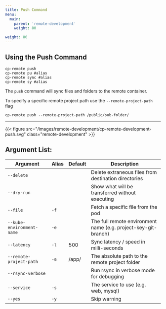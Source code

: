 ```yaml
---
title: Push Command
menu:
  main:
    parent: 'remote-development'
    weight: 80

weight: 80
---
```

## Using the Push Command

```
cp-remote push
cp-remote pu #alias
cp-remote sync #alias
cp-remote sy #alias
```

The `push` command will sync files and folders to the remote container.

To specify a specific remote project path use the `--remote-project-path` flag
```
cp-remote push --remote-project-path /public/sub-folder/
```

***

{{< figure src="/images/remote-development/cp-remote-development-push.svg" class="remote-development" >}}

## Argument List:

Argument | Alias | Default | Description
---------|-------|---------|------------
`--delete`                         |      |       | Delete extraneous files from destination directories
`--dry-run`                        |      |       | Show what will be transferred without executing
`--file`                           | `-f` |       | Fetch a specific file from the pod
`--kube-environment-name`          | `-e` |       | The full remote environment name (e.g. project-key-git-branch)
`--latency`                        | `-l` | 500   | Sync latency / speed in milli-seconds
`--remote-project-path`            | `-a` | /app/ | The absolute path to the remote project folder
`--rsync-verbose`                  |      |       | Run rsync in verbose mode for debugging
`--service`                        | `-s` |       | The service to use (e.g. web, mysql)
`--yes`                            | `-y` |       | Skip warning